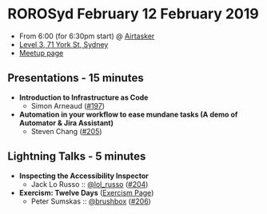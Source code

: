 # ROROSyd February 12 February 2019

- From 6:00 (for 6:30pm start) @ [Airtasker][]
- [Level 3, 71 York St, Sydney][]
- [Meetup page][]

## Presentations - 15 minutes

- **Introduction to Infrastructure as Code**
  - Simon Arneaud ([#197][])
- **Automation in your workflow to ease mundane tasks (A demo of Automator & Jira Assistant)**
  - Steven Chang ([#205][])

## Lightning Talks - 5 minutes

- **Inspecting the Accessibility Inspector**
  - Jack Lo Russo :: [@lol_russo][] ([#204][])
- **Exercism: Twelve Days** ([Exercism Page][])
  - Peter Sumskas :: [@brushbox][] ([#206][])

[#197]: https://github.com/rails-oceania/roro/issues/197
[#205]: https://github.com/rails-oceania/roro/issues/205
[@lol_russo]: https://twitter.com/lol_russo
[#204]: https://github.com/rails-oceania/roro/issues/204
[Exercism Page]: https://exercism.io/tracks/ruby/exercises/twelve-days
[@brushbox]: https://twitter.com/brushbox
[#206]: https://github.com/rails-oceania/roro/issues/206
[Airtasker]: https://www.airtasker.com/
[Level 3, 71 York St, Sydney]: https://goo.gl/maps/dADqL1QY5Hp
[Meetup page]: https://www.meetup.com/Ruby-On-Rails-Oceania-Sydney/events/kkrwkqyzdbqb/
